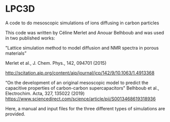 # LPC3D
A code to do mesoscopic simulations of ions diffusing in carbon particles

This code was written by Céline Merlet and Anouar Belhboub and was used in two published works:

"Lattice simulation method to model diffusion and NMR spectra in porous materials”

Merlet et al., J. Chem. Phys., 142, 094701 (2015)

http://scitation.aip.org/content/aip/journal/jcp/142/9/10.1063/1.4913368

“On the development of an original mesoscopic model to predict the capacitive properties of carbon-carbon supercapacitors" 
Belhboub et al., Electrochim. Acta, 327, 135022 (2019)
https://www.sciencedirect.com/science/article/pii/S0013468619318936

Here, a manual and input files for the three different types of simulations are provided.
